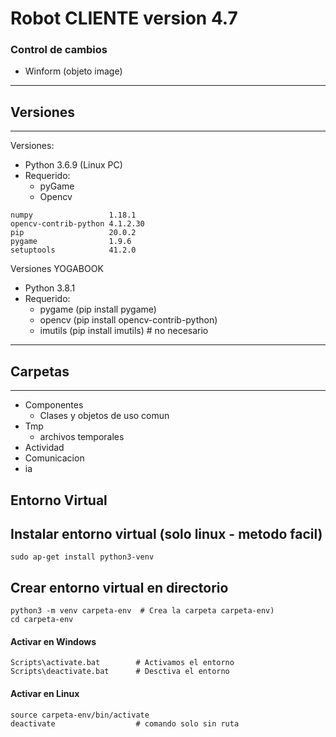 Robot CLIENTE version 4.7
=====================
### Control de cambios

* Winform (objeto image)


-----------
## Versiones
-----------
Versiones:
* Python 3.6.9 (Linux PC)
* Requerido:
    * pyGame
    * Opencv
```
numpy                 1.18.1
opencv-contrib-python 4.1.2.30
pip                   20.0.2
pygame                1.9.6
setuptools            41.2.0
```

Versiones YOGABOOK
* Python 3.8.1
* Requerido:
    * pygame (pip install pygame)
    * opencv (pip install opencv-contrib-python)
    * imutils (pip install imutils) # no necesario


-----------
## Carpetas
-----------


* Componentes
    * Clases y objetos de uso comun
* Tmp
    * archivos temporales
* Actividad
* Comunicacion
* ia

## Entorno Virtual

## Instalar entorno virtual (solo linux - metodo facil)
```
sudo ap-get install python3-venv
```
## Crear entorno virtual en directorio
```
python3 -m venv carpeta-env  # Crea la carpeta carpeta-env)
cd carpeta-env
```
#### Activar en Windows
```
Scripts\activate.bat        # Activamos el entorno
Scripts\deactivate.bat      # Desctiva el entorno
```
#### Activar en Linux
```
source carpeta-env/bin/activate
deactivate                  # comando solo sin ruta